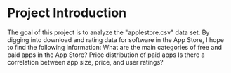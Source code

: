 # Project Introduction
The goal of this project is to analyze the "applestore.csv" data set. By digging into download and rating data for software in the App Store, I hope to find the following information: What are the main categories of free and paid apps in the App Store? Price distribution of paid apps Is there a correlation between app size, price, and user ratings?
